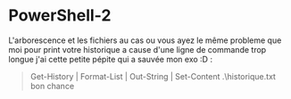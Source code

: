 # PowerShell-2
L'arborescence et les fichiers
au cas ou vous ayez le même probleme que moi pour print votre historique a cause d'une ligne de commande trop longue j'ai cette petite pépite qui a sauvée mon exo :D :
>Get-History | Format-List | Out-String | Set-Content .\historique.txt
bon chance
